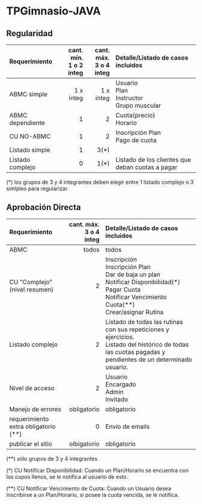 # TPGimnasio-JAVA


## Regularidad

|Requerimiento|cant. mín.<br>1 o 2 integ|cant. máx.<br>3 o 4 integ|Detalle/Listado de casos incluidos|
|:-|-:|-:|:-|
|ABMC simple|1 x integ|1 x integ|Usuario<br>Plan<br>Instructor<br>Grupo muscular
|ABMC dependiente|1|2|Cuota(precio)<br>Horario
|CU NO-ABMC|1|2| Inscripción Plan<br>Pago de cuota
|Listado simple|1|3(*)| 
|Listado complejo|0|1(*)|Listado de los clientes que deban cuotas a pagar

(\*) los grupos de 3 y 4 integrantes deben elegir entre 1 listado complejo o 3 simlples para regularizar.


## Aprobación Directa

|Requerimiento|cant. máx.<br>3 o 4 integ|Detalle/Listado de casos incluidos|
|:-|-:|:-|
|ABMC|todos|todos
|CU "Complejo"(nivel resumen)|2|Inscripción<br>Inscripción Plan<br>Dar de baja un plan<br>Notificar Disponibilidad(*)<br>Pagar Cuota<br>Notificar Vencimiento Cuota(**)<br>Crear/asignar Rutina
|Listado complejo|2| Listado de todas las rutinas con sus repeticiones y ejercicios.<br>Listado del histórico de todas las cuotas pagadas y pendientes de un determinado usuario.
|Nivel de acceso|2| Usuario<br>Encargado<br>Admin<br>Invitado
|Manejo de errores|obligatorio|obligatorio||
|requerimiento extra obligatorio (**)|0|Envío de emails|
|publicar el sitio|olbigatorio|obligatorio||

(\*\*) sólo grupos de 3 y 4 integrantes

(*) CU Notificar Disponibilidad: Cuando un Plan/Horario se encuentra con los cupos llenos, se le notifica al usuario de esto.

(**) CU Notificar Vencimiento de Cuota: Cuando un Usuario desea inscribirse a un Plan/Horario, si posee la cuota vencida, se le notifica.
